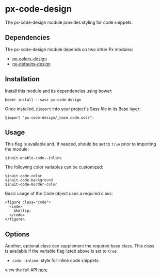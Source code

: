 # px-code-design

The px-code-design module provides styling for code snippets.

## Dependencies

The px-code-design module depends on two other Px modules:

* [px-colors-design](https://github.com/PredixDev/px-colors-design)
* [px-defaults-design](https://github.com/PredixDev/px-defaults-design)

## Installation

Install this module and its dependencies using bower:

    bower install --save px-code-design

Once installed, `@import` into your project's Sass file in its Base layer:

    @import "px-code-design/_base.code.scss";

## Usage

This flag is available and, if needed, should be set to `true` prior to importing the module:

    $inuit-enable-code--inline

The following color variables can be customized:

    $inuit-code-color
    $inuit-code-background
    $inuit-code-border-color

Basic usage of the Code object uses a required class:

    <figure class="code">
      <code>
        &hellip;
      </code>
    </figure>

## Options

Another, optional class can supplement the required base class. This class is available if the variable flag listed above is set to `true`:

* `code--inline`: style for inline code snippets.

view the full API [here](http://predixdev.github.io/px-code-design/)
